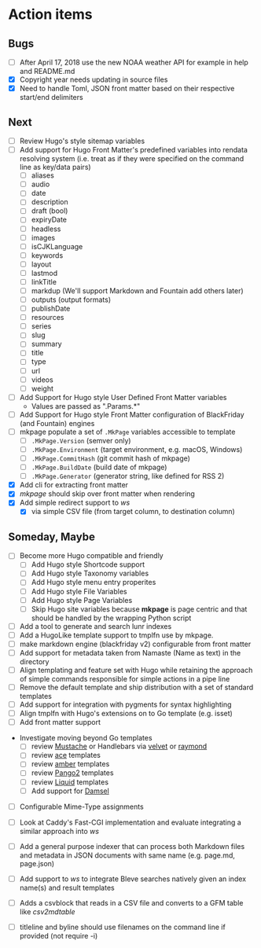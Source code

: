 
# Action items

## Bugs

+ [ ] After April 17, 2018 use the new NOAA weather API for example in help and README.md
+ [x] Copyright year needs updating in source files
+ [x] Need to handle Toml, JSON front matter based on their respective start/end delimiters

## Next

+ [ ] Review Hugo's style sitemap variables
+ [ ] Add support for Hugo Front Matter's predefined variables into rendata resolving system (i.e. treat as if they were specified on the command line as key/data pairs)
    + [ ] aliases
    + [ ] audio
    + [ ] date
    + [ ] description
    + [ ] draft (bool)
    + [ ] expiryDate
    + [ ] headless
    + [ ] images
    + [ ] isCJKLanguage
    + [ ] keywords
    + [ ] layout
    + [ ] lastmod
    + [ ] linkTitle
    + [ ] markdup (We'll support Markdown and Fountain add others later)
    + [ ] outputs (output formats)
    + [ ] publishDate
    + [ ] resources
    + [ ] series
    + [ ] slug
    + [ ] summary
    + [ ] title
    + [ ] type
    + [ ] url
    + [ ] videos
    + [ ] weight
+ [ ] Add Support for Hugo style User Defined Front Matter variables
    + Values are passed as ".Params.\*"
+ [ ] Add Support for Hugo style Front Matter configuration of BlackFriday (and Fountain) engines
+ [ ] mkpage populate a set of `.MkPage` variables accessible to template
    + [ ] `.MkPage.Version` (semver only)
    + [ ] `.MkPage.Environment` (target environment, e.g. macOS, Windows)
    + [ ] `.MkPage.CommitHash` (git commit hash of mkpage)
    + [ ] `.MkPage.BuildDate` (build date of mkpage)
    + [ ] `.MkPage.Generator` (generator string, like defined for RSS 2)
+ [x] Add cli for extracting front matter
+ [x] *mkpage* should skip over front matter when rendering
+ [x] Add simple redirect support to _ws_
    + [x] via simple CSV file (from target column, to destination column)

## Someday, Maybe

+ [ ] Become more Hugo compatible and friendly
    + [ ] Add Hugo style Shortcode support
    + [ ] Add Hugo style Taxonomy variables
    + [ ] Add Hugo style menu entry properites
    + [ ] Add Hugo style File Variables
    + [ ] Add Hugo style Page Variables
    + [ ] Skip Hugo site variables because **mkpage** is page centric
          and that should be handled by the wrapping Python script
+ [ ] Add a tool to generate and search lunr indexes
+ [ ] Add a HugoLike template support to tmplfn use by mkpage.
+ [ ] make markdown engine (blackfriday v2) configurable from front matter
+ [ ] Add support for metadata taken from Namaste (Name as text) in the directory
+ [ ] Align templating and feature set with Hugo while retaining the approach of simple commands responsible for simple actions in a pipe line
+ [ ] Remove the default template and ship distribution with a set of standard templates
+ [ ] Add support for integration with pygments for syntax highlighting
+ [ ] Align tmplfn with Hugo's extensions on to Go template (e.g. isset)
+ [ ] Add front matter support
+ Investigate moving beyond Go templates 
    + [ ] review [Mustache](https://github.com/hoisie/mustache) or Handlebars via [velvet](https://github.com/gobuffalo/velvet) or [raymond](https://github.com/aymerick/raymond)
    + [ ] review [ace](https://github.com/yosssi/ace) templates
    + [ ] review [amber](https://github.com/eknkc/amber) templates
    + [ ] review [Pango2](https://github.com/flosch/pongo2) templates
    + [ ] review [Liquid](https://github.com/osteele/liquid) templates
    + [ ] Add support for [Damsel](https://github.com/dskinner/damsel)
+ [ ] Configurable Mime-Type assignments
+ [ ] Look at Caddy's Fast-CGI implementation and evaluate integrating a similar approach into _ws_
+ [ ] Add a general purpose indexer that can process both Markdown files and metadata in JSON documents with same name (e.g. page.md, page.json)
+ [ ] Add support to _ws_ to integrate Bleve searches natively given an index name(s) and result templates
+ [ ] Adds a csvblock that reads in a CSV file and converts to a GFM table like _csv2mdtable_
+ [ ] titleline and byline should use filenames on the command line if provided (not require -i)

